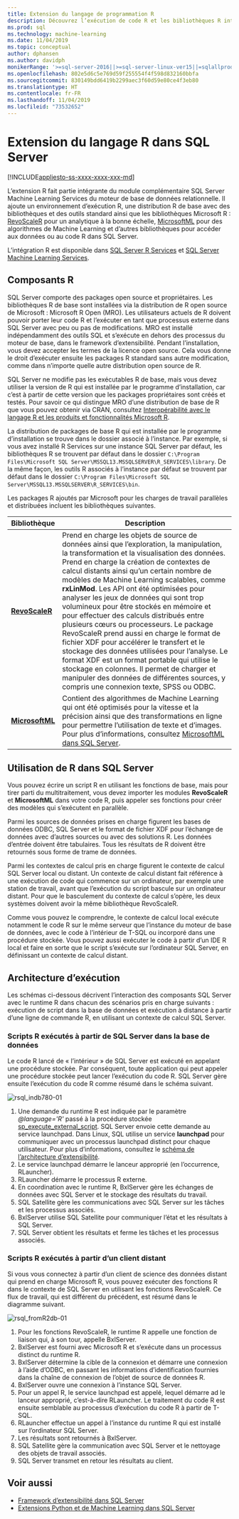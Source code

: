 ```yaml
---
title: Extension du langage de programmation R
description: Découvrez l’exécution de code R et les bibliothèques R intégrées dans SQL Server R Services ou SQL Server Machine Learning Services.
ms.prod: sql
ms.technology: machine-learning
ms.date: 11/04/2019
ms.topic: conceptual
author: dphansen
ms.author: davidph
monikerRange: '>=sql-server-2016||>=sql-server-linux-ver15||=sqlallproducts-allversions'
ms.openlocfilehash: 802e5d6c5e769d59f255554f4f598d832160bbfa
ms.sourcegitcommit: 830149bdd6419b2299aec3f60d59e80ce4f3eb80
ms.translationtype: HT
ms.contentlocale: fr-FR
ms.lasthandoff: 11/04/2019
ms.locfileid: "73532652"
---
```

# <a name="r-language-extension-in-sql-server"></a>Extension du langage R dans SQL Server
[!INCLUDE[appliesto-ss-xxxx-xxxx-xxx-md](../../includes/appliesto-ss-xxxx-xxxx-xxx-md.md)]

L’extension R fait partie intégrante du module complémentaire SQL Server Machine Learning Services du moteur de base de données relationnelle. Il ajoute un environnement d’exécution R, une distribution R de base avec des bibliothèques et des outils standard ainsi que les bibliothèques Microsoft R : [RevoScaleR](../r/ref-r-revoscaler.md) pour un analytique à la bonne échelle, [MicrosoftML](../r/ref-r-microsoftml.md) pour des algorithmes de Machine Learning et d’autres bibliothèques pour accéder aux données ou au code R dans SQL Server.

L’intégration R est disponible dans [SQL Server R Services](../r/sql-server-r-services.md) et [SQL Server Machine Learning Services](../what-is-sql-server-machine-learning.md).

## <a name="r-components"></a>Composants R

SQL Server comporte des packages open source et propriétaires. Les bibliothèques R de base sont installées via la distribution de R open source de Microsoft : Microsoft R Open (MRO). Les utilisateurs actuels de R doivent pouvoir porter leur code R et l’exécuter en tant que processus externe dans SQL Server avec peu ou pas de modifications. MRO est installé indépendamment des outils SQL et s’exécute en dehors des processus du moteur de base, dans le framework d’extensibilité. Pendant l’installation, vous devez accepter les termes de la licence open source. Cela vous donne le droit d’exécuter ensuite les packages R standard sans autre modification, comme dans n’importe quelle autre distribution open source de R. 

SQL Server ne modifie pas les exécutables R de base, mais vous devez utiliser la version de R qui est installée par le programme d’installation, car c’est à partir de cette version que les packages propriétaires sont créés et testés. Pour savoir ce qui distingue MRO d’une distribution de base de R que vous pouvez obtenir via CRAN, consultez [Interopérabilité avec le langage R et les produits et fonctionnalités Microsoft R](https://docs.microsoft.com/r-server/what-is-r-server-interoperability).

La distribution de packages de base R qui est installée par le programme d’installation se trouve dans le dossier associé à l’instance. Par exemple, si vous avez installé R Services sur une instance SQL Server par défaut, les bibliothèques R se trouvent par défaut dans le dossier `C:\Program Files\Microsoft SQL Server\MSSQL13.MSSQLSERVER\R_SERVICES\library`. De la même façon, les outils R associés à l’instance par défaut se trouvent par défaut dans le dossier `C:\Program Files\Microsoft SQL Server\MSSQL13.MSSQLSERVER\R_SERVICES\bin`.

Les packages R ajoutés par Microsoft pour les charges de travail parallèles et distribuées incluent les bibliothèques suivantes.

| Bibliothèque | Description |
|---------|-------------|
| [**RevoScaleR**](https://docs.microsoft.com/machine-learning-server/r-reference/revoscaler/revoscaler) | Prend en charge les objets de source de données ainsi que l’exploration, la manipulation, la transformation et la visualisation des données. Prend en charge la création de contextes de calcul distants ainsi qu’un certain nombre de modèles de Machine Learning scalables, comme **rxLinMod**. Les API ont été optimisées pour analyser les jeux de données qui sont trop volumineux pour être stockés en mémoire et pour effectuer des calculs distribués entre plusieurs cœurs ou processeurs. Le package RevoScaleR prend aussi en charge le format de fichier XDF pour accélérer le transfert et le stockage des données utilisées pour l’analyse. Le format XDF est un format portable qui utilise le stockage en colonnes. Il permet de charger et manipuler des données de différentes sources, y compris une connexion texte, SPSS ou ODBC. |
| [**MicrosoftML**](https://docs.microsoft.com/r-server/r/concept-what-is-the-microsoftml-package) | Contient des algorithmes de Machine Learning qui ont été optimisés pour la vitesse et la précision ainsi que des transformations en ligne pour permettre l’utilisation de texte et d’images. Pour plus d’informations, consultez [MicrosoftML dans SQL Server](../r/ref-r-microsoftml.md). | 

## <a name="using-r-in-sql-server"></a>Utilisation de R dans SQL Server

Vous pouvez écrire un script R en utilisant les fonctions de base, mais pour tirer parti du multitraitement, vous devez importer les modules **RevoScaleR** et **MicrosoftML** dans votre code R, puis appeler ses fonctions pour créer des modèles qui s’exécutent en parallèle. 
 
Parmi les sources de données prises en charge figurent les bases de données ODBC, SQL Server et le format de fichier XDF pour l’échange de données avec d’autres sources ou avec des solutions R. Les données d’entrée doivent être tabulaires. Tous les résultats de R doivent être retournés sous forme de trame de données.

Parmi les contextes de calcul pris en charge figurent le contexte de calcul SQL Server local ou distant. Un contexte de calcul distant fait référence à une exécution de code qui commence sur un ordinateur, par exemple une station de travail, avant que l’exécution du script bascule sur un ordinateur distant. Pour que le basculement du contexte de calcul s’opère, les deux systèmes doivent avoir la même bibliothèque RevoScaleR.

Comme vous pouvez le comprendre, le contexte de calcul local exécute notamment le code R sur le même serveur que l’instance du moteur de base de données, avec le code à l’intérieur de T-SQL ou incorporé dans une procédure stockée. Vous pouvez aussi exécuter le code à partir d’un IDE R local et faire en sorte que le script s’exécute sur l’ordinateur SQL Server, en définissant un contexte de calcul distant.

## <a name="execution-architecture"></a>Architecture d’exécution

Les schémas ci-dessous décrivent l’interaction des composants SQL Server avec le runtime R dans chacun des scénarios pris en charge suivants : exécution de script dans la base de données et exécution à distance à partir d’une ligne de commande R, en utilisant un contexte de calcul SQL Server.

### <a name="r-scripts-executed-from-sql-server-in-database"></a>Scripts R exécutés à partir de SQL Server dans la base de données

Le code R lancé de « l’intérieur » de SQL Server est exécuté en appelant une procédure stockée. Par conséquent, toute application qui peut appeler une procédure stockée peut lancer l’exécution du code R.  SQL Server gère ensuite l’exécution du code R comme résumé dans le schéma suivant.

![rsql_indb780-01](../r/media/script_in-db-r.png)

1. Une demande du runtime R est indiquée par le paramètre _@language='R'_ passé à la procédure stockée [sp_execute_external_script](../../relational-databases/system-stored-procedures/sp-execute-external-script-transact-sql.md). SQL Server envoie cette demande au service launchpad.
Dans Linux, SQL utilise un service **launchpad** pour communiquer avec un processus launchpad distinct pour chaque utilisateur. Pour plus d’informations, consultez le [schéma de l’architecture d’extensibilité](extensibility-framework.md#architecture-diagram).
2. Le service launchpad démarre le lanceur approprié (en l’occurrence, RLauncher).
3. RLauncher démarre le processus R externe.
4. En coordination avec le runtime R, BxlServer gère les échanges de données avec SQL Server et le stockage des résultats du travail.
5. SQL Satellite gère les communications avec SQL Server sur les tâches et les processus associés.
6. BxlServer utilise SQL Satellite pour communiquer l’état et les résultats à SQL Server.
7. SQL Server obtient les résultats et ferme les tâches et les processus associés.

### <a name="r-scripts-executed-from-a-remote-client"></a>Scripts R exécutés à partir d’un client distant

Si vous vous connectez à partir d’un client de science des données distant qui prend en charge Microsoft R, vous pouvez exécuter des fonctions R dans le contexte de SQL Server en utilisant les fonctions RevoScaleR. Ce flux de travail, qui est différent du précédent, est résumé dans le diagramme suivant.

![rsql_fromR2db-01](../r/media/remote-sqlcc-from-r2.png)

1. Pour les fonctions RevoScaleR, le runtime R appelle une fonction de liaison qui, à son tour, appelle BxlServer.
2. BxlServer est fourni avec Microsoft R et s’exécute dans un processus distinct du runtime R.
3. BxlServer détermine la cible de la connexion et démarre une connexion à l’aide d’ODBC, en passant les informations d’identification fournies dans la chaîne de connexion de l’objet de source de données R.
4. BxlServer ouvre une connexion à l’instance SQL Server.
5. Pour un appel R, le service launchpad est appelé, lequel démarre ad le lanceur approprié, c’est-à-dire RLauncher. Le traitement du code R est ensuite semblable au processus d’exécution du code R à partir de T-SQL.
6. RLauncher effectue un appel à l’instance du runtime R qui est installé sur l’ordinateur SQL Server.
7. Les résultats sont retournés à BxlServer.
8. SQL Satellite gère la communication avec SQL Server et le nettoyage des objets de travail associés.
9. SQL Server transmet en retour les résultats au client.

## <a name="see-also"></a>Voir aussi

+ [Framework d’extensibilité dans SQL Server](extensibility-framework.md)
+ [Extensions Python et de Machine Learning dans SQL Server](extension-python.md)